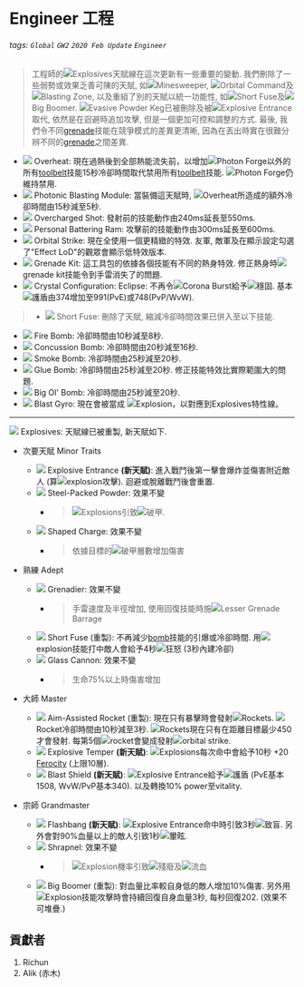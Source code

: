 # Engineer 工程

###### tags: `Global` `GW2` `2020 Feb Update` `Engineer`

> 工程師的![][Explosives 20]Explosives天賦線在這次更新有一些重要的變動. 我們刪除了一些弱勢或效果乏善可陳的天賦, 如![][Minesweeper]Minesweeper, ![][Orbital Command]Orbital Command及![][Blasting Zone 20]Blasting Zone, 以及重組了別的天賦以統一功能性, 如![][Short Fuse 20]Short Fuse及![][Big Boomer 20]Big Boomer. ![][Evasive Powder Keg]Evasive Powder Keg已被刪除及被![][Explosive Entrance 20]Explosive Entrance取代, 依然是在迴避時追加攻擊, 但是一個更加可控和調整的方式. 最後, 我們令不同[grenade](https://wiki.guildwars2.com/wiki/Grenade)技能在競爭模式的差異更清晰, 因為在丟出時實在很難分辨不同的[grenade](https://wiki.guildwars2.com/wiki/Grenade)之間差異.

* [![][Overheat]][overheat wiki] Overheat: 現在過熱後到全部熱能流失前，以增加![][Photon Forge 20]Photon Forge以外的所有[toolbelt](https://wiki.guildwars2.com/wiki/Tool_belt)技能15秒冷卻時間取代禁用所有[toolbelt](https://wiki.guildwars2.com/wiki/Tool_belt)技能. ![][Photon Forge 20]Photon Forge仍維持禁用.
* [![][Photonic Blasting Module]][photonic blasting module wiki] Photonic Blasting Module: 當裝備這天賦時, ![][Overheat 20]Overheat所造成的額外冷卻時間由15秒減至5秒.
* [![][Overcharged Shot]][overcharged shot wiki] Overcharged Shot: 發射前的技能動作由240ms延長至550ms.
* [![][Personal Battering Ram]][personal battering ram wiki] Personal Battering Ram: 攻擊前的技能動作由300ms延長至600ms.
* [![][Orbital Strike]][orbital strike wiki] Orbital Strike: 現在全使用一個更精緻的特效. 友軍, 敵軍及在顯示設定勾選了"Effect LoD"的觀眾會顯示低特效版本.
* [![][Grenade Kit]][grenade kit wiki] Grenade Kit: 這工具包的依據各個技能有不同的熱身特效. 修正熱身時![][Grenade Kit 20]grenade kit技能令到手雷消失了的問題.
* [![][Crystal Configuration: Eclipse]][crystal configuration eclipse wiki] Crystal Configuration: Eclipse: 不再令![][Corona Burst 20]Corona Burst給予![][stability]穩固. 基本![][barrier]護盾由374增加至991(PvE)或748(PvP/WvW).
> * [![][Short Fuse]][short fuse wiki] Short Fuse: 刪除了天賦, 縮減冷卻時間效果已併入至以下技能.
* [![][Fire Bomb]][fire bomb wiki] Fire Bomb: 冷卻時間由10秒減至8秒.
* [![][Concussion Bomb]][concussion bomb wiki] Concussion Bomb: 冷卻時間由20秒減至16秒.
* [![][Smoke Bomb]][smoke bomb wiki] Smoke Bomb: 冷卻時間由25秒減至20秒.
* [![][Glue Bomb]][glue bomb wiki] Glue Bomb: 冷卻時間由25秒減至20秒. 修正技能特效比實際範圍大的問題.
* [![][Big Ol' Bomb]][big ol' bomb wiki] Big Ol' Bomb: 冷卻時間由25秒減至20秒.
* [![][Blast Gyro]][blast gyro wiki] Blast Gyro: 現在會被當成 ![][explosion]Explosion，以對應到Explosives特性線。


---


[![][Explosives]][explosives wiki] Explosives: 天賦線已被重製, 新天賦如下.

* 次要天賦 Minor Traits
    * [![][Explosive Entrance]][explosive entrance wiki] Explosive Entrance **(新天賦)**: 進入戰鬥後第一擊會爆炸並傷害附近敵人 (算![][Explosion]explosion攻擊). 迴避或脫離戰鬥後會重置.
    * [![][Steel-Packed Powder]][steel-packed powder wiki] Steel-Packed Powder: 效果不變
        * > ![][Explosion]Explosions引致![][vulnerability]破甲.
    * [![][Shaped Charge]][shaped charge wiki] Shaped Charge: 效果不變
        * > 依據目標的![][vulnerability]破甲層數增加傷害

* 熟練 Adept
    * [![][Grenadier]][grenadier wiki] Grenadier: 效果不變
        * > 手雷速度及半徑增加, 使用回復技能時施![][Lesser Grenade Barrage 20]Lesser Grenade Barrage
    * [![][Short Fuse]][short fuse wiki] Short Fuse (重製): 不再減少[bomb](https://wiki.guildwars2.com/wiki/Bomb_Kit)技能的引爆或冷卻時間. 用![][Explosion]explosion技能打中敵人會給予4秒![][fury]狂怒 (3秒內建冷卻)
    * [![][Glass Cannon]][glass cannon wiki] Glass Cannon: 效果不變
        * > 生命75%以上時傷害增加

 * 大師 Master
    * [![][Aim-Assisted Rocket]][aim-assisted rocket wiki] Aim-Assisted Rocket (重製): 現在只有暴擊時會發射![][Aim-Assisted Rocket trait skill]Rockets. ![][Aim-Assisted Rocket trait skill]Rocket冷卻時間由10秒減至3秒. ![][Aim-Assisted Rocket trait skill]Rockets現在只有在距離目標最少450才會發射. 每第5個![][Aim-Assisted Rocket trait skill]rocket會變成發射![][Orbital Strike 20]orbital strike.
    * [![][Explosive Temper]][explosive temper wiki] Explosive Temper **(新天賦)**: ![][Explosion]Explosions每次命中會給予10秒 +20 [Ferocity](https://wiki.guildwars2.com/wiki/Ferocity) (上限10層).
    * [![][Blast Shield]][blast shield wiki] Blast Shield **(新天賦)**: ![][Explosive Entrance 20]Explosive Entrance給予![][barrier]護盾 (PvE基本1508, WvW/PvP基本340). 以及轉換10% power至vitality.

* 宗師 Grandmaster
    * [![][Flashbang]][flashbang wiki] Flashbang **(新天賦)**: ![][Explosive Entrance 20]Explosive Entrance命中時引致3秒![][blinded]致盲. 另外會對90%血量以上的敵人引致1秒![][daze]暈眩.
    * [![][Shrapnel]][shrapnel wiki] Shrapnel: 效果不變
        * > ![][Explosion]Explosion機率引致![][crippled]殘廢及![][bleeding]流血
    * [![][Big Boomer]][big boomer wiki] Big Boomer (重製): 對血量比率較自身低的敵人增加10%傷害. 另外用![][Explosion]Explosion技能攻擊時會持續回復自身血量3秒, 每秒回復202. (效果不可堆疊.)



## 貢獻者
1. Richun
2. Alik (赤木)

[底下這些別動，上面才是正文]: https://wiki.guildwars2.com

[aegis]: https://wiki.guildwars2.com/images/thumb/e/e5/Aegis.png/20px-Aegis.png
[alarcity]: https://wiki.guildwars2.com/images/thumb/4/4c/Alacrity.png/20px-Alacrity.png
[fury]: https://wiki.guildwars2.com/images/thumb/4/46/Fury.png/20px-Fury.png
[might]: https://wiki.guildwars2.com/images/thumb/7/7c/Might.png/20px-Might.png
[protection]: https://wiki.guildwars2.com/images/thumb/6/6c/Protection.png/20px-Protection.png
[quickness]: https://wiki.guildwars2.com/images/thumb/b/b4/Quickness.png/20px-Quickness.png
[regeneration]: https://wiki.guildwars2.com/images/thumb/5/53/Regeneration.png/20px-Regeneration.png
[resistance]: https://wiki.guildwars2.com/images/thumb/4/4b/Resistance.png/20px-Resistance.png
[retaliation]: https://wiki.guildwars2.com/images/thumb/5/53/Retaliation.png/20px-Retaliation.png
[stability]: https://wiki.guildwars2.com/images/thumb/a/ae/Stability.png/20px-Stability.png
[swiftness]: https://wiki.guildwars2.com/images/thumb/a/af/Swiftness.png/20px-Swiftness.png
[vigor]: https://wiki.guildwars2.com/images/thumb/f/f4/Vigor.png/20px-Vigor.png
[bleeding]: https://wiki.guildwars2.com/images/thumb/3/33/Bleeding.png/20px-Bleeding.png
[burning]: https://wiki.guildwars2.com/images/thumb/4/45/Burning.png/20px-Burning.png
[confusion]: https://wiki.guildwars2.com/images/thumb/e/e6/Confusion.png/20px-Confusion.png
[poisoned]: https://wiki.guildwars2.com/images/thumb/1/11/Poisoned.png/20px-Poisoned.png
[torment]: https://wiki.guildwars2.com/images/thumb/0/08/Torment.png/20px-Torment.png
[blinded]: https://wiki.guildwars2.com/images/thumb/3/33/Blinded.png/20px-Blinded.png
[chilled]: https://wiki.guildwars2.com/images/thumb/a/a6/Chilled.png/20px-Chilled.png
[crippled]: https://wiki.guildwars2.com/images/thumb/f/fb/Crippled.png/20px-Crippled.png
[fear]: https://wiki.guildwars2.com/images/thumb/e/e6/Fear.png/20px-Fear.png
[immobile]: https://wiki.guildwars2.com/images/thumb/3/32/Immobile.png/20px-Immobile.png
[slow]: https://wiki.guildwars2.com/images/thumb/f/f5/Slow.png/20px-Slow.png
[taunt]: https://wiki.guildwars2.com/images/thumb/c/cc/Taunt.png/20px-Taunt.png
[weakness]: https://wiki.guildwars2.com/images/thumb/f/f9/Weakness.png/20px-Weakness.png
[vulnerability]: https://wiki.guildwars2.com/images/thumb/a/af/Vulnerability.png/20px-Vulnerability.png
[stealth]: https://wiki.guildwars2.com/images/thumb/1/19/Stealth.png/20px-Stealth.png
[revealed]: https://wiki.guildwars2.com/images/thumb/d/db/Revealed.png/20px-Revealed.png
[daze]: https://wiki.guildwars2.com/images/thumb/7/79/Daze.png/20px-Daze.png
[stun]: https://wiki.guildwars2.com/images/thumb/9/97/Stun.png/20px-Stun.png
[knockdown]: https://wiki.guildwars2.com/images/thumb/3/36/Knockdown.png/20px-Knockdown.png
[pull]: https://wiki.guildwars2.com/images/thumb/a/a4/Radius.png/20px-Radius.png
[knockback]: https://wiki.guildwars2.com/images/thumb/c/ca/Knockback.png/20px-Knockback.png
[launch]: https://wiki.guildwars2.com/images/thumb/6/68/Launch.png/20px-Launch.png
[float]: https://wiki.guildwars2.com/images/thumb/c/c8/Float.png/20px-Float.png
[sink]: https://wiki.guildwars2.com/images/thumb/6/66/Sink.png/20px-Sink.png
[superspeed]: https://wiki.guildwars2.com/images/thumb/1/1a/Super_Speed.png/20px-Super_Speed.png
[breakstun]: https://wiki.guildwars2.com/images/thumb/7/7a/Breaks_stun.png/20px-Breaks_stun.png
[barrier]: https://wiki.guildwars2.com/images/thumb/c/cc/Barrier.png/20px-Barrier.png
[chaos aura]: https://wiki.guildwars2.com/images/thumb/1/1b/Chaos_Armor.png/20px-Chaos_Armor.png
[dark aura]: https://wiki.guildwars2.com/images/thumb/e/ef/Dark_Aura.png/20px-Dark_Aura.png
[fire aura]: https://wiki.guildwars2.com/images/thumb/1/18/Fire_Shield.png/20px-Fire_Shield.png
[frost aura]: https://wiki.guildwars2.com/images/thumb/6/68/Frost_Aura.png/20px-Frost_Aura.png
[light aura]: https://wiki.guildwars2.com/images/thumb/5/5a/Light_Aura.png/20px-Light_Aura.png
[magnetic aura]: https://wiki.guildwars2.com/images/thumb/5/5a/Magnetic_Aura.png/20px-Magnetic_Aura.png
[shocking aura]: https://wiki.guildwars2.com/images/thumb/3/31/Shocking_Aura.png/20px-Shocking_Aura.png

[Explosives]: https://wiki.guildwars2.com/images/thumb/1/10/Explosives.png/32px-Explosives.png
[Explosives 20]: https://i.imgur.com/S3DGRMK.png
[Minesweeper]: https://wiki.guildwars2.com/images/thumb/4/41/Thermobaric_Detonation.png/20px-Thermobaric_Detonation.png
[Orbital Command]: https://wiki.guildwars2.com/images/thumb/6/62/Orbital_Command.png/20px-Orbital_Command.png
[Blasting Zone 20]: https://wiki.guildwars2.com/images/thumb/9/99/Explosive_Descent.png/20px-Explosive_Descent.png
[Short Fuse]: https://wiki.guildwars2.com/images/thumb/2/22/Short_Fuse.png/32px-Short_Fuse.png
[Short Fuse 20]: https://wiki.guildwars2.com/images/thumb/2/22/Short_Fuse.png/20px-Short_Fuse.png
[Big Boomer]: https://wiki.guildwars2.com/images/thumb/8/83/Big_Boomer.png/32px-Big_Boomer.png
[Big Boomer 20]: https://wiki.guildwars2.com/images/thumb/8/83/Big_Boomer.png/20px-Big_Boomer.png
[Evasive Powder Keg]: https://wiki.guildwars2.com/images/thumb/a/a4/Evasive_Powder_Keg.png/20px-Evasive_Powder_Keg.png
[Explosive Entrance]: https://wiki.guildwars2.com/images/thumb/7/74/Skill.png/32px-Skill.png
[Explosive Entrance 20]: https://wiki.guildwars2.com/images/thumb/7/74/Skill.png/20px-Skill.png
[Overheat]: https://wiki.guildwars2.com/images/thumb/4/4b/Overheat.png/32px-Overheat.png
[Overheat 20]: https://wiki.guildwars2.com/images/thumb/4/4b/Overheat.png/20px-Overheat.png
[Photon Forge 20]: https://wiki.guildwars2.com/images/thumb/d/dd/Engage_Photon_Forge.png/20px-Engage_Photon_Forge.png
[Photonic Blasting Module]: https://wiki.guildwars2.com/images/thumb/e/e4/Photonic_Blasting_Module.png/32px-Photonic_Blasting_Module.png
[Overcharged Shot]: https://wiki.guildwars2.com/images/thumb/f/f4/Overcharged_Shot.png/32px-Overcharged_Shot.png
[Personal Battering Ram]: https://wiki.guildwars2.com/images/thumb/a/a0/Personal_Battering_Ram.png/32px-Personal_Battering_Ram.png
[Orbital Strike]: https://wiki.guildwars2.com/images/thumb/6/61/Orbital_Strike.png/32px-Orbital_Strike.png
[Orbital Strike 20]: https://wiki.guildwars2.com/images/thumb/6/61/Orbital_Strike.png/20px-Orbital_Strike.png
[Grenade Kit]: https://wiki.guildwars2.com/images/thumb/d/dd/Grenade_Kit.png/32px-Grenade_Kit.png
[Grenade Kit 20]: https://wiki.guildwars2.com/images/thumb/d/dd/Grenade_Kit.png/20px-Grenade_Kit.png
[Crystal Configuration: Eclipse]: https://wiki.guildwars2.com/images/thumb/0/0a/Crystal_Configuration-_Eclipse.png/32px-Crystal_Configuration-_Eclipse.png
[Corona Burst 20]: https://i.imgur.com/78MxMhA.png
[Fire Bomb]: https://wiki.guildwars2.com/images/thumb/f/f8/Fire_Bomb.png/32px-Fire_Bomb.png
[Concussion Bomb]: https://wiki.guildwars2.com/images/thumb/8/8d/Concussion_Bomb.png/32px-Concussion_Bomb.png
[Smoke Bomb]: https://wiki.guildwars2.com/images/thumb/0/02/Smoke_Bomb_%28engineer_skill%29.png/32px-Smoke_Bomb_%28engineer_skill%29.png
[Glue Bomb]: https://wiki.guildwars2.com/images/thumb/4/42/Glue_Bomb.png/32px-Glue_Bomb.png
[Big Ol' Bomb]: https://wiki.guildwars2.com/images/thumb/7/7f/Big_Ol%27_Bomb.png/32px-Big_Ol%27_Bomb.png
[Blast Gyro]: https://wiki.guildwars2.com/images/thumb/b/b0/Blast_Gyro.png/32px-Blast_Gyro.png

[Explosion]: https://wiki.guildwars2.com/images/thumb/0/09/Explosion.png/20px-Explosion.png
[Steel-Packed Powder]: https://wiki.guildwars2.com/images/thumb/f/f4/Steel-Packed_Powder.png/32px-Steel-Packed_Powder.png
[Shaped Charge]: https://wiki.guildwars2.com/images/thumb/f/f3/Explosive_Powder.png/32px-Explosive_Powder.png
[Grenadier]: https://wiki.guildwars2.com/images/thumb/6/69/Grenadier.png/32px-Grenadier.png
[Lesser Grenade Barrage 20]: https://wiki.guildwars2.com/images/thumb/e/ed/Grenade_Barrage.png/20px-Grenade_Barrage.png
[Glass Cannon]: https://wiki.guildwars2.com/images/thumb/6/6e/Glass_Cannon.png/32px-Glass_Cannon.png
[Aim-Assisted Rocket]: https://wiki.guildwars2.com/images/thumb/e/e3/Aim-Assisted_Rocket.png/32px-Aim-Assisted_Rocket.png
[Aim-Assisted Rocket trait skill]: https://wiki.guildwars2.com/images/thumb/9/9e/Fire_Rocket_Barrage.png/20px-Fire_Rocket_Barrage.png
[Explosive Temper]: https://wiki.guildwars2.com/images/thumb/7/74/Skill.png/32px-Skill.png
[Blast Shield]: https://wiki.guildwars2.com/images/thumb/7/74/Skill.png/32px-Skill.png
[Flashbang]: https://wiki.guildwars2.com/images/thumb/7/74/Skill.png/32px-Skill.png
[Shrapnel]: https://wiki.guildwars2.com/images/thumb/c/ce/Shrapnel.png/32px-Shrapnel.png

[overheat wiki]: https://wiki.guildwars2.com/wiki/Overheat
[photonic blasting module wiki]: https://wiki.guildwars2.com/wiki/Photonic_Blasting_Module
[overcharged shot wiki]: https://wiki.guildwars2.com/wiki/Overcharged_Shot
[personal battering ram wiki]: https://wiki.guildwars2.com/wiki/Personal_Battering_Ram
[orbital strike wiki]: https://wiki.guildwars2.com/wiki/Orbital_Strike
[grenade kit wiki]: https://wiki.guildwars2.com/wiki/Grenade_Kit
[crystal configuration eclipse wiki]: https://wiki.guildwars2.com/wiki/Crystal_Configuration:_Eclipse
[short fuse wiki]: https://wiki.guildwars2.com/wiki/Short_Fuse
[fire bomb wiki]: https://wiki.guildwars2.com/wiki/Fire_Bomb
[concussion bomb wiki]: https://wiki.guildwars2.com/wiki/Concussion_Bomb
[smoke bomb wiki]: https://wiki.guildwars2.com/wiki/Smoke_Bomb_(engineer_skill)
[glue bomb wiki]: https://wiki.guildwars2.com/wiki/Glue_Bomb
[big ol' bomb wiki]: https://wiki.guildwars2.com/wiki/Big_Ol%27_Bomb
[blast gyro wiki]: https://wiki.guildwars2.com/wiki/Blast_Gyro

[explosives wiki]: https://wiki.guildwars2.com/wiki/Explosives
[explosive entrance wiki]: https://wiki.guildwars2.com/wiki/Explosive_Entrance
[steel-packed powder wiki]: https://wiki.guildwars2.com/wiki/Steel-Packed_Powder
[shaped charge wiki]: https://wiki.guildwars2.com/wiki/Shaped_Charge
[grenadier wiki]: https://wiki.guildwars2.com/wiki/Grenadier
[short fuse wiki]: https://wiki.guildwars2.com/wiki/Short_Fuse
[glass cannon wiki]: https://wiki.guildwars2.com/wiki/Glass_Cannon
[aim-assisted rocket wiki]: https://wiki.guildwars2.com/wiki/Aim-Assisted_Rocket
[explosive temper wiki]: https://wiki.guildwars2.com/wiki/Explosive_Temper
[blast shield wiki]: https://wiki.guildwars2.com/wiki/Blast_Shield
[flashbang wiki]: https://wiki.guildwars2.com/wiki/Flashbang
[shrapnel wiki]: https://wiki.guildwars2.com/wiki/Shrapnel
[big boomer wiki]: https://wiki.guildwars2.com/wiki/Big_Boomer
